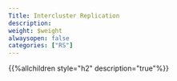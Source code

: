 ```yaml
---
Title: Intercluster Replication
description:
weight: $weight
alwaysopen: false
categories: ["RS"]
---
```

{{%allchildren style="h2" description="true"%}}
